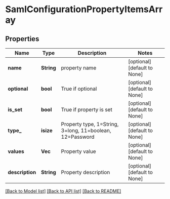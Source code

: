 # SamlConfigurationPropertyItemsArray

## Properties
Name | Type | Description | Notes
------------ | ------------- | ------------- | -------------
**name** | **String** | property name | [optional] [default to None]
**optional** | **bool** | True if optional | [optional] [default to None]
**is_set** | **bool** | True if property is set | [optional] [default to None]
**type_** | **isize** | Property type, 1=String, 3=long, 11=boolean, 12=Password | [optional] [default to None]
**values** | **Vec<String>** | Property value | [optional] [default to None]
**description** | **String** | Property description | [optional] [default to None]

[[Back to Model list]](../README.md#documentation-for-models) [[Back to API list]](../README.md#documentation-for-api-endpoints) [[Back to README]](../README.md)


